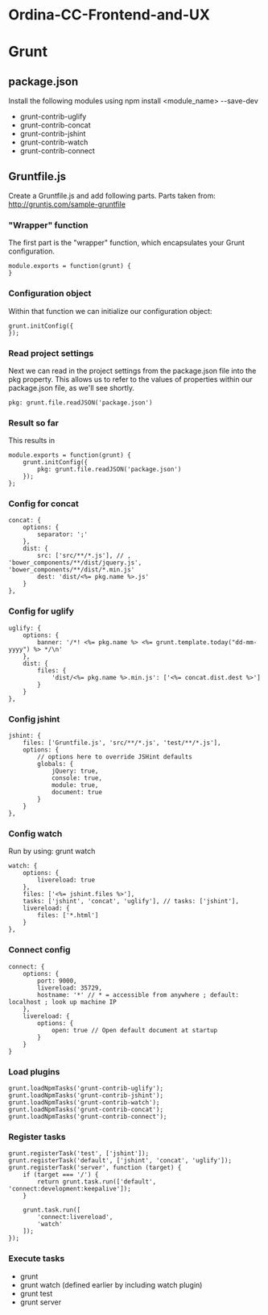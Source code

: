 Ordina-CC-Frontend-and-UX
=========================

# Grunt

## package.json

Install the following modules using npm install <module_name> --save-dev

- grunt-contrib-uglify
- grunt-contrib-concat
- grunt-contrib-jshint
- grunt-contrib-watch
- grunt-contrib-connect

## Gruntfile.js

Create a Gruntfile.js and add following parts.
Parts taken from: http://gruntjs.com/sample-gruntfile

### "Wrapper" function

The first part is the "wrapper" function, which encapsulates your Grunt configuration.

    module.exports = function(grunt) {
    }

### Configuration object

Within that function we can initialize our configuration object:

    grunt.initConfig({
    });
    
### Read project settings

Next we can read in the project settings from the package.json file into the pkg property. This allows us to refer to the values of properties within our package.json file, as we'll see shortly.

    pkg: grunt.file.readJSON('package.json')

### Result so far

This results in

    module.exports = function(grunt) {
        grunt.initConfig({
            pkg: grunt.file.readJSON('package.json')
        });
    };

### Config for concat

    concat: {
        options: {
            separator: ';'
        },
        dist: {
            src: ['src/**/*.js'], // , 'bower_components/**/dist/jquery.js', 'bower_components/**/dist/*.min.js'
            dest: 'dist/<%= pkg.name %>.js'
        }
    },

### Config for uglify

    uglify: {
        options: {
            banner: '/*! <%= pkg.name %> <%= grunt.template.today("dd-mm-yyyy") %> */\n'
        },
        dist: {
            files: {
                'dist/<%= pkg.name %>.min.js': ['<%= concat.dist.dest %>']
            }
        }
    },
        
### Config jshint

    jshint: {
        files: ['Gruntfile.js', 'src/**/*.js', 'test/**/*.js'],
        options: {
            // options here to override JSHint defaults
            globals: {
                jQuery: true,
                console: true,
                module: true,
                document: true
            }
        }
    },
    
### Config watch

Run by using: grunt watch

    watch: {
        options: {
            livereload: true
        },
        files: ['<%= jshint.files %>'],
        tasks: ['jshint', 'concat', 'uglify'], // tasks: ['jshint'], 
        livereload: {
            files: ['*.html']
        }
    },

### Connect config

    connect: {
        options: {
            port: 9000,
            livereload: 35729,
            hostname: '*' // * = accessible from anywhere ; default: localhost ; look up machine IP
        },
        livereload: { 
            options: {
                open: true // Open default document at startup
            }
        }
    }

### Load plugins

    grunt.loadNpmTasks('grunt-contrib-uglify');
    grunt.loadNpmTasks('grunt-contrib-jshint');
    grunt.loadNpmTasks('grunt-contrib-watch');
    grunt.loadNpmTasks('grunt-contrib-concat');
    grunt.loadNpmTasks('grunt-contrib-connect');

### Register tasks

    grunt.registerTask('test', ['jshint']);
    grunt.registerTask('default', ['jshint', 'concat', 'uglify']);
    grunt.registerTask('server', function (target) {
        if (target === '/') {
            return grunt.task.run(['default', 'connect:development:keepalive']);
        }

        grunt.task.run([
            'connect:livereload',
            'watch'
        ]);
    });
    
### Execute tasks

- grunt
- grunt watch (defined earlier by including watch plugin)
- grunt test
- grunt server